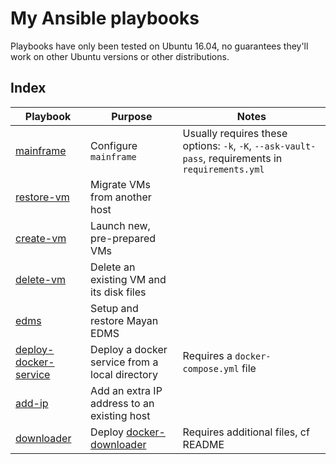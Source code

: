 # My Ansible playbooks

Playbooks have only been tested on Ubuntu 16.04, no guarantees they'll work on
other Ubuntu versions or other distributions.

## Index

Playbook | Purpose | Notes
--- | --- | --
[mainframe](mainframe/) | Configure `mainframe` | Usually requires these options: `-k`, `-K`, `--ask-vault-pass`, requirements in `requirements.yml`
[restore-vm](restore-vm/) | Migrate VMs from another host |
[create-vm](create-vm/) | Launch new, pre-prepared VMs |
[delete-vm](delete-vm/) | Delete an existing VM and its disk files |
[edms](edms/) | Setup and restore Mayan EDMS |
[deploy-docker-service](deploy-docker-service/) | Deploy a docker service from a local directory | Requires a `docker-compose.yml` file
[add-ip](add-ip/) | Add an extra IP address to an existing host |
[downloader](downloader/) | Deploy [docker-downloader](https://github.com/coaxial/docker-downloader) | Requires additional files, cf README
